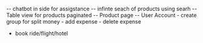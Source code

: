 -- chatbot in side for assigstance 
-- infinte seach of products using searh
-- Table view for products paginated 
-- Product page 
-- User Account 
    - create group for split money 
    - add expense 
    - delete expense 
- book ride/flight/hotel
   